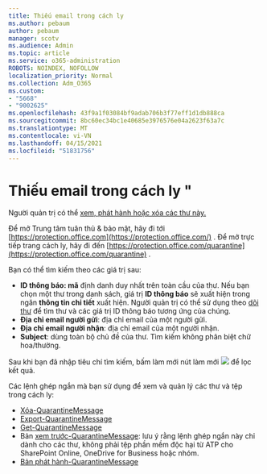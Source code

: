 ```yaml
---
title: Thiếu email trong cách ly
ms.author: pebaum
author: pebaum
manager: scotv
ms.audience: Admin
ms.topic: article
ms.service: o365-administration
ROBOTS: NOINDEX, NOFOLLOW
localization_priority: Normal
ms.collection: Adm_O365
ms.custom:
- "5668"
- "9002625"
ms.openlocfilehash: 43f9a1f03084bf9adab706b3f77eff1d1db888ca
ms.sourcegitcommit: 8bc60ec34bc1e40685e3976576e04a2623f63a7c
ms.translationtype: MT
ms.contentlocale: vi-VN
ms.lasthandoff: 04/15/2021
ms.locfileid: "51831756"
---
```

# <a name="missing-emails-in-quarantine"></a>Thiếu email trong cách ly "

Người quản trị có thể [xem, phát hành hoặc xóa các thư này.](https://docs.microsoft.com/microsoft-365/security/office-365-security/manage-quarantined-messages-and-files?view=o365-worldwide)

Để mở Trung tâm tuân thủ & bảo mật, hãy đi tới [https://protection.office.com](https://protection.office.com/) . Để mở trực tiếp trang cách ly, hãy đi đến [https://protection.office.com/quarantine](https://protection.office.com/quarantine) .  

Bạn có thể tìm kiếm theo các giá trị sau:  

- **ID thông báo: mã** định danh duy nhất trên toàn cầu của thư. Nếu bạn chọn một thư trong danh sách, giá trị  **ID thông báo**  sẽ xuất hiện trong ngăn  **thông tin chi tiết**  xuất hiện. Người quản trị có thể sử dụng theo [dõi thư](https://docs.microsoft.com/microsoft-365/security/office-365-security/message-trace-scc?view=o365-worldwide) để tìm thư và các giá trị ID thông báo tương ứng của chúng.
- **Địa chỉ email người gửi**: địa chỉ email của một người gửi.
- **Địa chỉ email người nhận**: địa chỉ email của một người nhận.
- **Subject**: dùng toàn bộ chủ đề của thư. Tìm kiếm không phân biệt chữ hoa/thường.

Sau khi bạn đã nhập tiêu chí tìm kiếm, bấm làm mới nút làm mới ![ ](https://docs.microsoft.com/microsoft-365/media/scc-quarantine-refresh.png?view=o365-worldwide)  để lọc kết quả.  

Các lệnh ghép ngắn mà bạn sử dụng để xem và quản lý các thư và tệp trong cách ly:
- [Xóa-QuarantineMessage](https://docs.microsoft.com/powershell/module/exchange/delete-quarantinemessage)
- [Export-QuarantineMessage](https://docs.microsoft.com/powershell/module/exchange/export-quarantinemessage)
- [Get-QuarantineMessage](https://docs.microsoft.com/powershell/module/exchange/get-quarantinemessage)
- Bản [xem trước-QuarantineMessage](https://docs.microsoft.com/powershell/module/exchange/preview-quarantinemessage): lưu ý rằng lệnh ghép ngắn này chỉ dành cho các thư, không phải tệp phần mềm độc hại từ ATP cho SharePoint Online, OneDrive for Business hoặc nhóm.
- [Bản phát hành-QuarantineMessage](https://docs.microsoft.com/powershell/module/exchange/release-quarantinemessage)